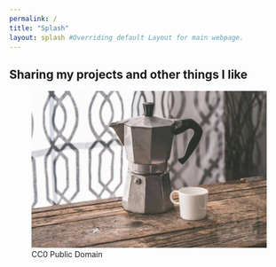 ```yaml
---
permalink: /
title: "Splash"
layout: splash #Overriding default Layout for main webpage.
---
```


## Sharing my projects and other things I like
<figure>
    <a href="/welcome/"><img src="/assets/images/splash.jpg"></a>
    <figcaption>CC0 Public Domain</figcaption>
</figure>
